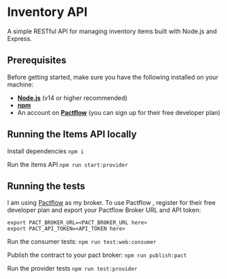 # Inventory API

A simple RESTful API for managing inventory items built with Node.js and Express.

## Prerequisites

Before getting started, make sure you have the following installed on your machine:

- [**Node.js**](https://nodejs.org/) (v14 or higher recommended)
- [**npm**](https://www.npmjs.com/get-npm)
- An account on [**Pactflow**](https://pactflow.io/) (you can sign up for their free developer plan)

## Running the Items API locally

Install dependencies
`npm i`

Run the items API
`npm run start:provider`

## Running the tests

I am using [Pactflow](https://pactflow.io/) as my broker. To use Pactflow , register for their free developer plan and export your Pactflow Broker URL and API token:

```
export PACT_BROKER_URL=<PACT_BROKER_URL here>
export PACT_API_TOKEN=<API_TOKEN here>
```

Run the consumer tests:
`npm run test:web:consumer`

Publish the contract to your pact broker:
`npm run publish:pact`

Run the provider tests
`npm run test:provider`

